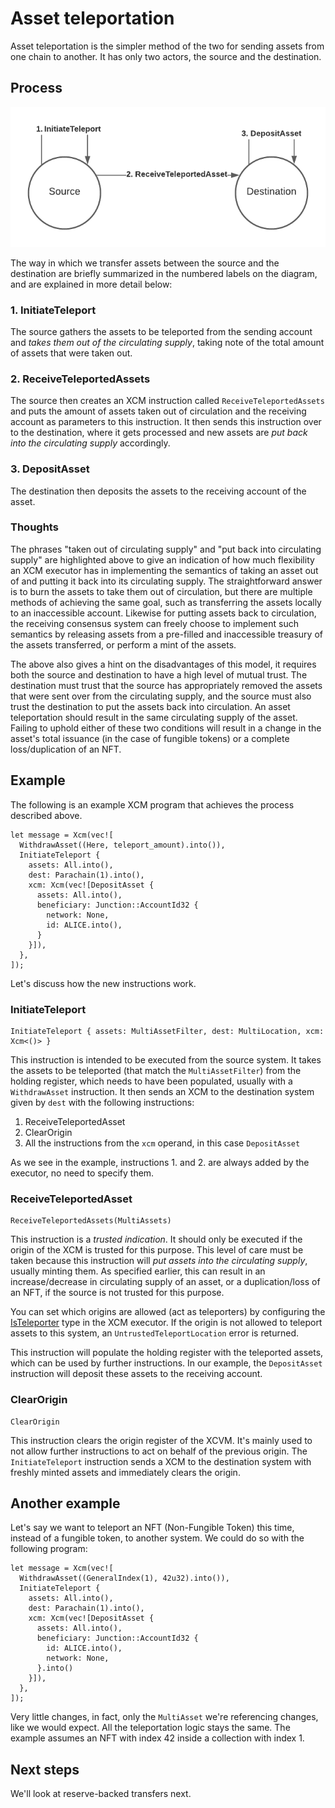 # Asset teleportation

Asset teleportation is the simpler method of the two for sending assets from one chain to another.
It has only two actors, the source and the destination.

## Process

![Asset Teleportation diagram](images/asset_teleportation.png)

The way in which we transfer assets between the source and the destination are briefly summarized in the numbered labels on the diagram, and are explained in more detail below:

### 1. InitiateTeleport

The source gathers the assets to be teleported from the sending account and *takes them out of the circulating supply*, taking note of the total amount of assets that were taken out.

### 2. ReceiveTeleportedAssets

The source then creates an XCM instruction called `ReceiveTeleportedAssets` and puts the amount of assets taken out of circulation and the receiving account as parameters to this instruction.
It then sends this instruction over to the destination, where it gets processed and new assets are *put back into the circulating supply* accordingly.

### 3. DepositAsset

The destination then deposits the assets to the receiving account of the asset.

### Thoughts

The phrases "taken out of circulating supply" and "put back into circulating supply" are highlighted above to give an indication of how much flexibility an XCM executor has in implementing the semantics of taking an asset out of and putting it back into its circulating supply.
The straightforward answer is to burn the assets to take them out of circulation, but there are multiple methods of achieving the same goal, such as transferring the assets locally to an inaccessible account.
Likewise for putting assets back to circulation, the receiving consensus system can freely choose to implement such semantics by releasing assets from a pre-filled and inaccessible treasury of the assets transferred, or perform a mint of the assets.

The above also gives a hint on the disadvantages of this model, it requires both the source and destination to have a high level of mutual trust.
The destination must trust that the source has appropriately removed the assets that were sent over from the circulating supply, and the source must also trust the destination to put the assets back into circulation.
An asset teleportation should result in the same circulating supply of the asset.
Failing to uphold either of these two conditions will result in a change in the asset's total issuance (in the case of fungible tokens) or a complete loss/duplication of an NFT.

## Example

The following is an example XCM program that achieves the process described above.

```rust,noplayground
let message = Xcm(vec![
  WithdrawAsset((Here, teleport_amount).into()),
  InitiateTeleport {
    assets: All.into(),
    dest: Parachain(1).into(),
    xcm: Xcm(vec![DepositAsset {
      assets: All.into(),
      beneficiary: Junction::AccountId32 {
        network: None,
        id: ALICE.into(),
      }
    }]),
  },
]);
```

Let's discuss how the new instructions work.

### InitiateTeleport

```rust,noplayground
InitiateTeleport { assets: MultiAssetFilter, dest: MultiLocation, xcm: Xcm<()> }
```

This instruction is intended to be executed from the source system.
It takes the assets to be teleported (that match the `MultiAssetFilter`) from the holding register, which needs to have been populated, usually with a `WithdrawAsset` instruction.
It then sends an XCM to the destination system given by `dest` with the following instructions:
1. ReceiveTeleportedAsset
2. ClearOrigin
3. All the instructions from the `xcm` operand, in this case `DepositAsset`

As we see in the example, instructions 1. and 2. are always added by the executor, no need to specify them.

### ReceiveTeleportedAsset

```rust,noplayground
ReceiveTeleportedAssets(MultiAssets)
```

This instruction is a *trusted indication*. It should only be executed if the origin of the XCM is trusted for this purpose.
This level of care must be taken because this instruction will *put assets into the circulating supply*, usually minting them.
As specified earlier, this can result in an increase/decrease in circulating supply of an asset, or a duplication/loss of an NFT, if the source is not trusted for this purpose.

You can set which origins are allowed (act as teleporters) by configuring the [IsTeleporter](TODO:add_link) type in the XCM executor.
If the origin is not allowed to teleport assets to this system, an `UntrustedTeleportLocation` error is returned.

This instruction will populate the holding register with the teleported assets, which can be used by further instructions.
In our example, the `DepositAsset` instruction will deposit these assets to the receiving account.

### ClearOrigin

```rust,noplayground
ClearOrigin
```

This instruction clears the origin register of the XCVM.
It's mainly used to not allow further instructions to act on behalf of the previous origin.
The `InitiateTeleport` instruction sends a XCM to the destination system with freshly minted assets and immediately clears the origin.

## Another example

Let's say we want to teleport an NFT (Non-Fungible Token) this time, instead of a fungible token, to another system.
We could do so with the following program:

```rust,noplayground
let message = Xcm(vec![
  WithdrawAsset((GeneralIndex(1), 42u32).into()),
  InitiateTeleport {
    assets: All.into(),
    dest: Parachain(1).into(),
    xcm: Xcm(vec![DepositAsset {
      assets: All.into(),
      beneficiary: Junction::AccountId32 {
        id: ALICE.into(),
        network: None,
      }.into()
    }]),
  },
]);
```

Very little changes, in fact, only the `MultiAsset` we're referencing changes, like we would expect.
All the teleportation logic stays the same.
The example assumes an NFT with index 42 inside a collection with index 1.

## Next steps

We'll look at reserve-backed transfers next.
